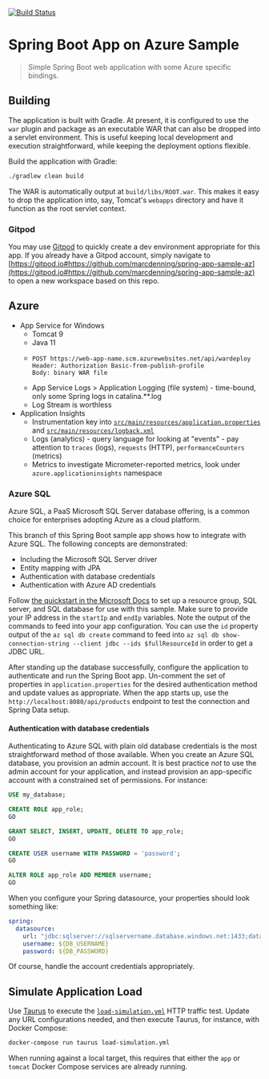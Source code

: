 [![Build Status](https://dev.azure.com/marcdenning/spring-app-sample/_apis/build/status/kenobi883.spring-app-sample-az?branchName=main)](https://dev.azure.com/marcdenning/spring-app-sample/_build/latest?definitionId=1&branchName=main)

# Spring Boot App on Azure Sample

> Simple Spring Boot web application with some Azure specific bindings.

## Building

The application is built with Gradle. At present, it is configured to use the `war` plugin and package as an executable WAR that can also be dropped into a servlet environment.
This is useful keeping local development and execution straightforward, while keeping the deployment options flexible.

Build the application with Gradle:

```bash
./gradlew clean build
```

The WAR is automatically output at `build/libs/ROOT.war`.
This makes it easy to drop the application into, say, Tomcat's `webapps` directory and have it function as the root servlet context.

### Gitpod

You may use [Gitpod](https://www.gitpod.io/) to quickly create a dev environment appropriate for this app.
If you already have a Gitpod account, simply navigate to [https://gitpod.io#https://github.com/marcdenning/spring-app-sample-az](https://gitpod.io#https://github.com/marcdenning/spring-app-sample-az) to open a new workspace based on this repo.

## Azure

* App Service for Windows
  - Tomcat 9
  - Java 11
  - ```
    POST https://web-app-name.scm.azurewebsites.net/api/wardeploy
    Header: Authorization Basic-from-publish-profile
    Body: binary WAR file
    ```
  - App Service Logs > Application Logging (file system) - time-bound, only some Spring logs in catalina.**.log
  - Log Stream is worthless
* Application Insights
  - Instrumentation key into [`src/main/resources/application.properties`](/src/main/resources/application.properties) and [`src/main/resources/logback.xml`](/src/main/resources/logback.xml)
  - Logs (analytics) - query language for looking at "events" - pay attention to `traces` (logs), `requests` (HTTP), `performanceCounters` (metrics)
  - Metrics to investigate Micrometer-reported metrics, look under `azure.applicationinsights` namespace

### Azure SQL

Azure SQL, a PaaS Microsoft SQL Server database offering, is a common choice for enterprises adopting Azure as a cloud platform.

This branch of this Spring Boot sample app shows how to integrate with Azure SQL.
The following concepts are demonstrated:

* Including the Microsoft SQL Server driver
* Entity mapping with JPA
* Authentication with database credentials
* Authentication with Azure AD credentials

Follow [the quickstart in the Microsoft Docs](https://learn.microsoft.com/en-us/azure/azure-sql/database/single-database-create-quickstart?view=azuresql&tabs=azure-cli) to set up a resource group, SQL server, and SQL database for use with this sample.
Make sure to provide your IP address in the `startIp` and `endIp` variables.
Note the output of the commands to feed into your app configuration.
You can use the `id` property output of the `az sql db create` command to feed into `az sql db show-connection-string --client jdbc --ids $fullResourceId` in order to get a JDBC URL.

After standing up the database successfully, configure the application to authenticate and run the Spring Boot app.
Un-comment the set of properties in `application.properties` for the desired authentication method and update values as appropriate.
When the app starts up, use the `http://localhost:8080/api/products` endpoint to test the connection and Spring Data setup.

#### Authentication with database credentials

Authenticating to Azure SQL with plain old database credentials is the most straightforward method of those available.
When you create an Azure SQL database, you provision an admin account.
It is best practice _not_ to use the admin account for your application, and instead provision an app-specific account with a constrained set of permissions.
For instance:

```sql
USE my_database; 

CREATE ROLE app_role; 
GO 

GRANT SELECT, INSERT, UPDATE, DELETE TO app_role; 
GO 

CREATE USER username WITH PASSWORD = 'password'; 
GO 

ALTER ROLE app_role ADD MEMBER username; 
GO 
```

When you configure your Spring datasource, your properties should look something like:

```yaml
spring:
  datasource:
    url: "jdbc:sqlserver://sqlservername.database.windows.net:1433;database=sqldbname;encrypt=true;trustServerCertificate=false;hostNameInCertificate=*.database.windows.net;loginTimeout=30"
    username: ${DB_USERNAME}
    password: ${DB_PASSWORD}
```

Of course, handle the account credentials appropriately.

## Simulate Application Load

Use [Taurus](https://gettaurus.org/) to execute the [`load-simulation.yml`](/load-simulation.yml) HTTP traffic test.
Update any URL configurations needed, and then execute Taurus, for instance, with Docker Compose:

```bash
docker-compose run taurus load-simulation.yml
```

When running against a local target, this requires that either the `app` or `tomcat` Docker Compose services are already running.
